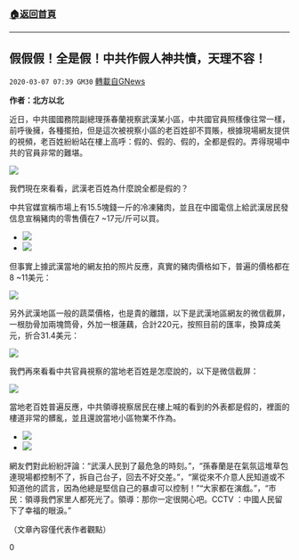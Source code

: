 ###  [:house:返回首頁](https://github.com/ourhimalayas/txt)
---

## 假假假！全是假！中共作假人神共憤，天理不容！
`2020-03-07 07:39 GM30` [轉載自GNews](https://gnews.org/zh-hant/132768/)

**作者：北方以北**

近日，中共國國務院副總理孫春蘭視察武漢某小區，中共國官員照樣像往常一樣，前呼後擁，各種擺拍，但是這次被視察小區的老百姓卻不買賬，根據現場網友提供的視頻，老百姓紛紛站在樓上高呼：假的、假的、假的，全都是假的。弄得現場中共的官員非常的難堪。

![](https://s3-ap-northeast-1.amazonaws.com/news.guo.offload.media/wp-content/uploads/2020/03/07012647/1-23.png)

我們現在來看看，武漢老百姓為什麼說全都是假的？

中共官媒宣稱市場上有15.5塊錢一斤的冷凍豬肉，並且在中國電信上給武漢居民發信息宣稱豬肉的零售價在7 ~17元/斤可以買。

- ![](https://s3-ap-northeast-1.amazonaws.com/news.guo.offload.media/wp-content/uploads/2020/03/07012728/2-4.png)
- ![](https://s3-ap-northeast-1.amazonaws.com/news.guo.offload.media/wp-content/uploads/2020/03/07012747/3-6.png)


但事實上據武漢當地的網友拍的照片反應，真實的豬肉價格如下，普遍的價格都在8 ~11美元：

![](https://s3-ap-northeast-1.amazonaws.com/news.guo.offload.media/wp-content/uploads/2020/03/07012904/4-1.jpg)

另外武漢地區一般的蔬菜價格，也是貴的離譜，以下是武漢地區網友的微信截屏，一根肋骨加兩塊筒骨，外加一根蓮藕，合計220元，按照目前的匯率，換算成美元，折合31.4美元：

![](https://s3-ap-northeast-1.amazonaws.com/news.guo.offload.media/wp-content/uploads/2020/03/07013119/5-6.png)

我們再來看看中共官員視察的當地老百姓是怎麼說的，以下是微信截屏：

![](https://s3-ap-northeast-1.amazonaws.com/news.guo.offload.media/wp-content/uploads/2020/03/07013223/6-3.png)

當地老百姓普遍反應，中共領導視察居民在樓上喊的看到的外表都是假的，裡面的樓道非常的髒亂，並且還說當地小區物業不作為。

- ![](https://s3-ap-northeast-1.amazonaws.com/news.guo.offload.media/wp-content/uploads/2020/03/07013305/7-3.png)
- ![](https://s3-ap-northeast-1.amazonaws.com/news.guo.offload.media/wp-content/uploads/2020/03/07013334/8-1.png)


網友們對此紛紛評論：“武漢人民到了最危急的時刻。”，“孫春蘭是在氣氛這堆草包連現場都控制不了，拆自己台子，回去不好交差。”，“黨從來不介意人民知道或不知道他的謊言，因為他總是堅信自己的暴虐可以控制！”“大家都在演戲。”，“市民：領導我們家里人都死光了。領導：那你一定很開心吧。CCTV ：中國人民留下了幸福的眼淚。”

（文章內容僅代表作者觀點）

0
